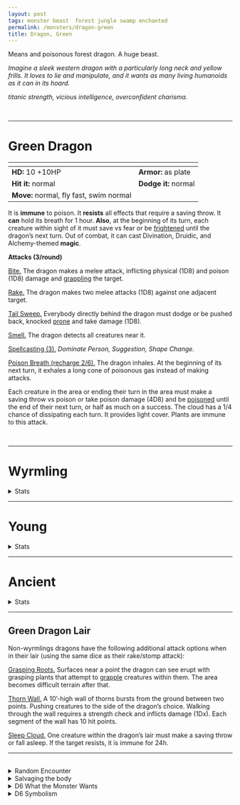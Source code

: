 ```yaml
---
layout: post
tags: monster beast  forest jungle swamp enchanted
permalink: /monsters/dragon-green
title: Dragon, Green
---
```


Means and poisonous forest dragon. A huge beast.

_Imagine a sleek western dragon with a particularly long neck and yellow frills. It loves to lie and manipulate, and it wants as many living humanoids as it can in its hoard._

_titanic strength, vicious intelligence, overconfident charisma._

<br>

---

# Green Dragon

|  <span style="display: inline-block; width:250px"></span>  |  |
| -------- | --------|
| **HD:** 10 +10HP | **Armor:** as plate  |
| **Hit it:** normal    | **Dodge it:** normal  |
| **Move:** normal, fly fast, swim normal    |   | 

It is **immune** to poison.
It **resists** all effects that require a saving throw.
It **can** hold its breath for 1 hour.
**Also**, at the beginning of its turn, each creature within sight of it must save vs fear or be [frightened](/2020/11/10/extra-rules/#conditions) until the dragon’s next turn.
Out of combat, it can cast Divination, Druidic, and Alchemy-themed **magic**.

**Attacks (3/round)**

<ins>Bite.</ins> The dragon makes a melee attack, inflicting physical (1D8) and poison (1D8) damage and [grappling](/2020/11/10/extra-rules/#conditions) the target.

<ins>Rake.</ins> The dragon makes two melee attacks (1D8) against one adjacent target.

<ins>Tail Sweep.</ins> Everybody directly behind the dragon must dodge or be pushed back, knocked [prone](/2020/11/10/extra-rules/#conditions) and take damage (1D8).

<ins>Smell.</ins> The dragon detects all creatures near it.

<ins>Spellcasting (3).</ins> *Dominate Person, Suggestion, Shape Change.*

<ins>Poison Breath (recharge 2/6).</ins> The dragon inhales. At the beginning of its next turn, it exhales a long cone of poisonous gas instead of making attacks.

Each creature in the area or ending their turn in the area must make a saving throw vs poison or take poison damage (4D8) and be [poisoned](/2020/11/10/extra-rules/#conditions) until the end of their next turn, or half as much on a success. The cloud has a 1/4 chance of dissipating each turn. It provides light cover. Plants are immune to this attack.

<br>

---

# Wyrmling
<details markdown="1">
<summary>Stats</summary>

|  <span style="display: inline-block; width:250px"></span>  |  |
| -------- | --------|
| **HD:** 3 +3HP | **Armor:** as chain  |
| **Hit it:** normal    | **Dodge it:** normal  |
| **Move:** normal, fly fast, swim normal    |   | 

It is **immune** to poison.
It **resists** all effects that require a saving throw.
It **can** hold its breath for 1 hour.

**Attacks (1/round)**

<ins>Bite.</ins> The dragon makes a melee attack, inflicting physical (1D6) and poison (1D4) damage and [grappling](/2020/11/10/extra-rules/#conditions) the target.

<ins>Rake.</ins> The dragon makes two melee attacks (1D6) against one adjacent target.

<ins>Smell.</ins> The dragon detects all creatures near it.

<ins>Poison Breath (recharge 2/6).</ins> The dragon inhales. At the beginning of its next turn, it exhales a small cone of poisonous gas instead of making attacks.

Each creature in the area or ending their turn in the area must make a saving throw vs poison or take poison damage (4D4) and be [poisoned](/2020/11/10/extra-rules/#conditions) until the end of their next turn, or half as much on a success. The cloud has a 1/4 chance of dissipating each turn. It provides light cover. Plants are immune to this attack.
</details>

---

# Young
<details markdown="1">
<summary>Stats</summary>

|  <span style="display: inline-block; width:250px"></span>  |  |
| -------- | --------|
| **HD:** 6 +6HP | **Armor:** as plate  |
| **Hit it:** normal    | **Dodge it:** normal  |
| **Move:** normal, fly fast, swim normal    |   | 

It is **immune** to poison.
It **resists** all effects that require a saving throw.
It **can** hold its breath for 1 hour.
Out of combat, it can cast Divination, Druidic, and Alchemy-themed **magic**.

**Attacks (2/round)**

<ins>Bite.</ins> The dragon makes a melee attack, inflicting physical (1D6) and poison (1D6) damage and [grappling](/2020/11/10/extra-rules/#conditions) the target.

<ins>Rake.</ins> The dragon makes two melee attacks (1D6) against one adjacent target.

<ins>Tail Sweep.</ins> Everybody directly behind the dragon must dodge or be pushed back, knocked [prone](/2020/11/10/extra-rules/#conditions) and take damage (1D6).

<ins>Smell.</ins> The dragon detects all creatures near it.

<ins>Spellcasting (3).</ins> *Dominate Person, Suggestion.*

<ins>Poison Breath (recharge 2/6).</ins> The dragon inhales. At the beginning of its next turn, it exhales a short cone of poisonous gas instead of making attacks.

Each creature in the area or ending their turn in the area must make a saving throw vs poison or take poison damage (4D6) and be [poisoned](/2020/11/10/extra-rules/#conditions) until the end of their next turn, or half as much on a success. The cloud has a 1/4 chance of dissipating each turn. It provides light cover. Plants are immune to this attack.
</details>

 ---

# Ancient
<details markdown="1">
<summary>Stats</summary>

|  <span style="display: inline-block; width:250px"></span>  |  |
| -------- | --------|
| **HD:** 10 +30HP | **Armor:** as plate  |
| **Hit it:** normal    | **Dodge it:** normal  |
| **Move:** normal, fly fast, swim normal    |   | 

It is **immune** to poison.
It **resists** all effects that require a saving throw.
It **can** hold its breath for 1 hour.
**Also**, at the beginning of its turn, each creature within sight of it must save vs fear or be [frightened](/2020/11/10/extra-rules/#conditions) until the dragon’s next turn.
Out of combat, it can cast Divination, Druidic, and Alchemy-themed **magic**.


The dragon’s wings spread poisonous gas as it moves, leaving a trail of gas. Each creature chasing the dragon or ending their turn close to it must make a saving throw vs poison or take poison damage (1D10) and be [poisoned](/2020/11/10/extra-rules/#conditions) until the end of their next turn. The cloud has a 1/4 chance of dissipating each turn. It provides light cover.

**Attacks (3/round)**

<ins>Bite.</ins> The dragon makes a melee attack, inflicting physical (1D10) and poison (1D10) damage and [grappling](/2020/11/10/extra-rules/#conditions) the target.

<ins>Stomp.</ins> The dragon stomps two targets adjacent to each other. They take damage (1D10) if they fail to dodge. This attack does double damage to objects.

<ins>Tail Sweep.</ins> Everybody directly behind the dragon must dodge or be pushed back, knocked [prone](/2020/11/10/extra-rules/#conditions) and take damage (1D10).

<ins>Swallow.</ins> The dragon throws one grappled target into the air and swallows it if it fails to dodge it. The swallowed creature is [blinded](/2020/11/10/extra-rules/#conditions), [can't breathe](/2020/11/10/extra-rules/#conditions) and takes poison damage (1D10) at the beginning of each of its turns.

<ins>Smell.</ins> The dragon detects all creatures near it.

<ins>Spellcasting (4).</ins> *Dominate Person, Plant Growth, Suggestion, Shape Change.*

<ins>Poison Breath (recharge 2/6).</ins> The dragon inhales. At the beginning of its next turn, it exhales a short cone of poisonous gas instead of making attacks.

Each creature in the area or ending their turn in the area must make a saving throw vs poison or take poison damage (4D10) and be [poisoned](/2020/11/10/extra-rules/#conditions) until the end of their next turn, or half as much on a success. The cloud has a 1/4 chance of dissipating each turn. It provides light cover. Plants are immune to this attack.
</details>

 ---

## Green Dragon Lair

Non-wyrmlings dragons have the following additional attack options when in their lair (using the same dice as their rake/stomp attack):

<ins>Grasping Roots.</ins> Surfaces near a point the dragon can see erupt with grasping plants that attempt to [grapple](/2020/11/10/extra-rules/#conditions) creatures within them. The area becomes difficult terrain after that.

<ins>Thorn Wall.</ins> A 10’-high wall of thorns bursts from the ground between two points. Pushing creatures to the side of the dragon’s choice. Walking through the wall requires a strength check and inflicts damage (1Dx). Each segment of the wall has 10 hit points.

<ins>Sleep Cloud.</ins> One creature within the dragon’s lair must make a saving throw or fall asleep. If the target resists, it is immune for 24h.

 ---

<br>

<details markdown="1">
<summary>Random Encounter</summary>
1. **Monster:** 1 green dragon.
1. **Lair:** Thickets maze. <br>    &nbsp; OR <br>    **Omen:** Your nose hair curls from an acrid, toxic smell.
1. **Spoor:** Recently overgrown with thorns.
1. **Tracks:** Green mist. Smells bitter.
1. **Trace:** Thorns everywhere.
1. **Trace:** No wildlife, only plants.
</details>

<details markdown="1">
<summary>Salvaging the body</summary>
The scales of any dragon are highly valuable and used in many legendary armors. The poison of a green dragon makes potent bombs and pesticide.

<span class="alchemy">**Green Dragon's Breath**. Poison. Save or die. Becomes gaseous upon contact with air. Does not affect plants.</span>

</details>

<details markdown="1">
<summary>D6 What the Monster Wants</summary>

1. New humanoid pets.
1. The demise of another dragon.
1. For a local noble to be punished on it's daughter's wedding.
1. The collapse of the local elven enclave.
1. Slaves.
1. It has discovered its pesticide breath's agro-industrial potential. It has a megafarm that pollutes the rest of the land.
</details>
<details markdown="1">
<summary>D6 Symbolism</summary>
In local cultures, it is a symbol of ...

1. Death
1. Forest
1. Witches
1. Politics
1. Sleep
1. Sacred
</details>
